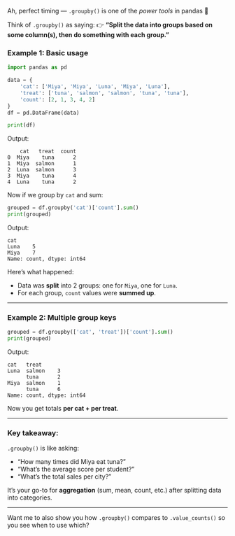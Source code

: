 Ah, perfect timing — `.groupby()` is one of the *power tools* in pandas 🔧

Think of `.groupby()` as saying:
👉 **“Split the data into groups based on some column(s), then do something with each group.”**

### Example 1: Basic usage

```python
import pandas as pd

data = {
    'cat': ['Miya', 'Miya', 'Luna', 'Miya', 'Luna'],
    'treat': ['tuna', 'salmon', 'salmon', 'tuna', 'tuna'],
    'count': [2, 1, 3, 4, 2]
}
df = pd.DataFrame(data)

print(df)
```

Output:

```
    cat   treat  count
0  Miya    tuna      2
1  Miya  salmon      1
2  Luna  salmon      3
3  Miya    tuna      4
4  Luna    tuna      2
```

Now if we group by `cat` and sum:

```python
grouped = df.groupby('cat')['count'].sum()
print(grouped)
```

Output:

```
cat
Luna    5
Miya    7
Name: count, dtype: int64
```

Here’s what happened:

* Data was **split** into 2 groups: one for `Miya`, one for `Luna`.
* For each group, `count` values were **summed up**.

---

### Example 2: Multiple group keys

```python
grouped = df.groupby(['cat', 'treat'])['count'].sum()
print(grouped)
```

Output:

```
cat   treat 
Luna  salmon    3
      tuna      2
Miya  salmon    1
      tuna      6
Name: count, dtype: int64
```

Now you get totals **per cat + per treat**.

---

### Key takeaway:

`.groupby()` is like asking:

* “How many times did Miya eat tuna?”
* “What’s the average score per student?”
* “What’s the total sales per city?”

It’s your go-to for **aggregation** (sum, mean, count, etc.) after splitting data into categories.

---

Want me to also show you how `.groupby()` compares to `.value_counts()` so you see when to use which?
